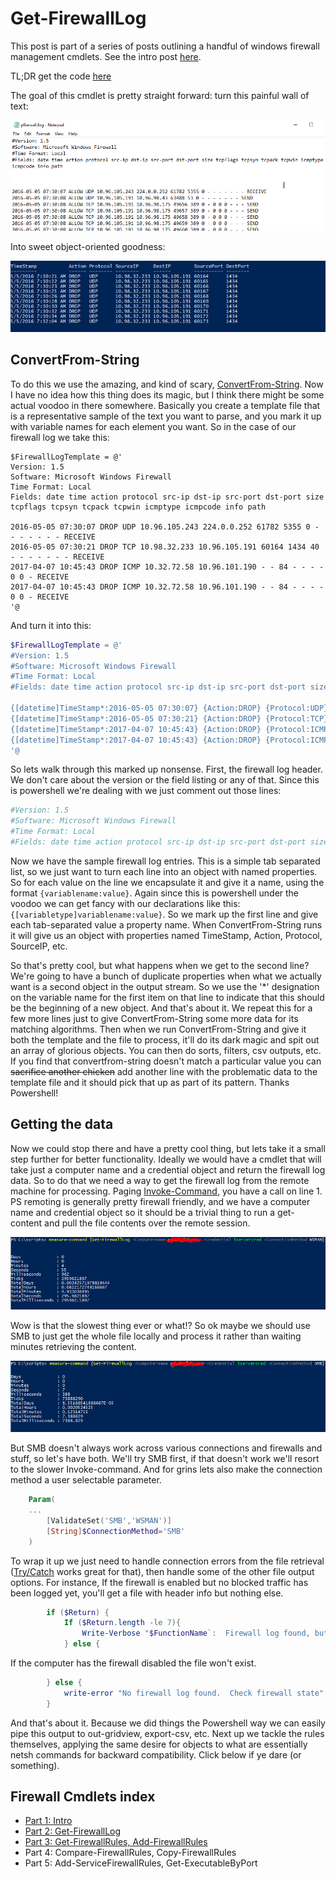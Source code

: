 # Get-FirewallLog

This post is part of a series of posts outlining a handful of windows firewall management cmdlets.  See the intro post [here](2017-9-14-Fun-With-Windows-Firewall.md).

TL;DR get the code [here](https://github.com/murrahjm/misc-scripts/blob/master/WindowsFirewallcommands/Get-FirewallLog.ps1)

The goal of this cmdlet is pretty straight forward:  turn this painful wall of text:

![firewall.log](/images/firewallLogtext.png)

Into sweet object-oriented goodness:

![objects!](/images/firewalllogPS.png)

## ConvertFrom-String

To do this we use the amazing, and kind of scary, [ConvertFrom-String](https://docs.microsoft.com/en-us/powershell/module/microsoft.powershell.utility/convertfrom-string?view=powershell-5.1).  Now I have no idea how this thing does its magic, but I think there might be some actual voodoo in there somewhere.  Basically you create a template file that is a representative sample of the text you want to parse, and you mark it up with variable names for each element you want.  So in the case of our firewall log we take this:

```text
$FirewallLogTemplate = @'
Version: 1.5
Software: Microsoft Windows Firewall
Time Format: Local
Fields: date time action protocol src-ip dst-ip src-port dst-port size tcpflags tcpsyn tcpack tcpwin icmptype icmpcode info path

2016-05-05 07:30:07 DROP UDP 10.96.105.243 224.0.0.252 61782 5355 0 - - - - - - - RECEIVE
2016-05-05 07:30:21 DROP TCP 10.98.32.233 10.96.105.191 60164 1434 40 - - - - - - - RECEIVE
2017-04-07 10:45:43 DROP ICMP 10.32.72.58 10.96.101.190 - - 84 - - - - 0 0 - RECEIVE
2017-04-07 10:45:43 DROP ICMP 10.32.72.58 10.96.101.190 - - 84 - - - - 0 0 - RECEIVE
'@
```
And turn it into this:
```powershell
$FirewallLogTemplate = @'
#Version: 1.5
#Software: Microsoft Windows Firewall
#Time Format: Local
#Fields: date time action protocol src-ip dst-ip src-port dst-port size tcpflags tcpsyn tcpack tcpwin icmptype icmpcode info path

{[datetime]TimeStamp*:2016-05-05 07:30:07} {Action:DROP} {Protocol:UDP} {SourceIP:10.96.105.243} {DestIP:224.0.0.252} {SourcePort:61782} {DestPort:5355} 0 - - - - - - - RECEIVE
{[datetime]TimeStamp*:2016-05-05 07:30:21} {Action:DROP} {Protocol:TCP} {SourceIP:10.98.32.233} {DestIP:10.96.105.191} {SourcePort:60164} {DestPort:1434} 40 - - - - - - - RECEIVE
{[datetime]TimeStamp*:2017-04-07 10:45:43} {Action:DROP} {Protocol:ICMP} {SourceIP:10.32.72.58} {DestIP:10.96.101.190} {SourcePort:-} {DestPort:-} 84 - - - - 0 0 - RECEIVE
{[datetime]TimeStamp*:2017-04-07 10:45:43} {Action:DROP} {Protocol:ICMP} {SourceIP:10.32.72.58} {DestIP:10.96.101.190} {SourcePort:-} {DestPort:-} 84 - - - - 0 0 - RECEIVE
'@
```

So lets walk through this marked up nonsense.  First, the firewall log header.  We don't care about the version or the field listing or any of that.  Since this is powershell we're dealing with we just comment out those lines:

```powershell
#Version: 1.5
#Software: Microsoft Windows Firewall
#Time Format: Local
#Fields: date time action protocol src-ip dst-ip src-port dst-port size tcpflags tcpsyn tcpack tcpwin icmptype icmpcode info path
```

Now we have the sample firewall log entries.  This is a simple tab separated list, so we just want to turn each line into an object with named properties.  So for each value on the line we encapsulate it and give it a name, using the format ```{variablename:value}```.  Again since this is powershell under the voodoo we can get fancy with our declarations like this:```{[variabletype]variablename:value}```.  So we mark up the first line and give each tab-separated value a property name.  When ConvertFrom-String runs it will give us an object with properties named TimeStamp, Action, Protocol, SourceIP, etc.

So that's pretty cool, but what happens when we get to the second line?  We're going to have a bunch of duplicate properties when what we actually want is a second object in the output stream.  So we use the '*' designation on the variable name for the first item on that line to indicate that this should be the beginning of a new object.  And that's about it.  We repeat this for a few more lines just to give ConvertFrom-String some more data for its matching algorithms.  Then when we run ConvertFrom-String and give it both the template and the file to process, it'll do its dark magic and spit out an array of glorious objects.  You can then do sorts, filters, csv outputs, etc.  If you find that convertfrom-string doesn't match a particular value you can ~~sacrifice another chicken~~  add another line with the problematic data to the template file and it should pick that up as part of its pattern.  Thanks Powershell!

## Getting the data

Now we could stop there and have a pretty cool thing, but lets take it a small step further for better functionality.  Ideally we would have a cmdlet that will take just a computer name and a credential object and return the firewall log data.  So to do that we need a way to get the firewall log from the remote machine for processing.  Paging [Invoke-Command](https://docs.microsoft.com/en-us/powershell/module/microsoft.powershell.core/invoke-command?view=powershell-5.1), you have a call on line 1.  PS remoting is generally pretty firewall friendly, and we have a computer name and credential object so it should be a trivial thing to run a get-content and pull the file contents over the remote session.

![waiting for paint to dry](/images/Get-FirewallLog-WSMAN.png)

Wow is that the slowest thing ever or what!?  So ok maybe we should use SMB to just get the whole file locally and process it rather than waiting minutes retrieving the content.

![much better](/images/Get-FirewallLog-SMB.png )

But SMB doesn't always work across various connections and firewalls and stuff, so let's have both.  We'll try SMB first, if that doesn't work we'll resort to the slower Invoke-command.  And for grins lets also make the connection method a user selectable parameter.

```powershell
    Param(
    ...
        [ValidateSet('SMB','WSMAN')]
        [String]$ConnectionMethod='SMB'
    )
```

To wrap it up we just need to handle connection errors from the file retrieval ([Try/Catch](https://blogs.technet.microsoft.com/heyscriptingguy/2014/07/05/weekend-scripter-using-try-catch-finally-blocks-for-powershell-error-handling/) works great for that), then handle some of the other file output options.  For instance, If the firewall is enabled but no blocked traffic has been logged yet, you'll get a file with header info but nothing else.

```powershell
        if ($Return) {
            If ($Return.length -le 7){
                Write-Verbose "$FunctionName`:  Firewall log found, but empty.  No blocked traffic reported"
            } else {
```

If the computer has the firewall disabled the file won't exist.

```powershell
        } else {
            write-error "No firewall log found.  Check firewall state" -ea continue
        }
```

And that's about it.  Because we did things the Powershell way we can easily pipe this output to out-gridview, export-csv, etc.  Next up we tackle the rules themselves, applying the same desire for objects to what are essentially netsh commands for backward compatibility.  Click below if ye dare (or something).

## Firewall Cmdlets index

* [Part 1: Intro](2017-9-14-Fun-With-Windows-Firewall)
* [Part 2: Get-FirewallLog](Fun-With-Windows-Firewall-pt2-Get-FirewallLog)
* [Part 3: Get-FirewallRules, Add-FirewallRules](2017-10-9-Fun-With-Windows-Firewall-pt3-Get-Firewall-Rules)
* Part 4: Compare-FirewallRules, Copy-FirewallRules
* Part 5: Add-ServiceFirewallRules, Get-ExecutableByPort
